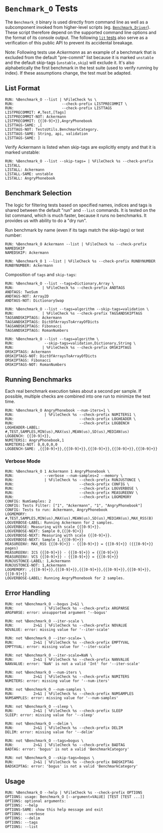 <!--
REQUIRES: OS=macosx
REQUIRES: asserts
REQUIRES: benchmark
REQUIRES: CMAKE_GENERATOR=Ninja
-->
# `Benchmark_O` Tests

The `Benchmark_O` binary is used directly from command line as well as a
subcomponent invoked from higher-level scripts (eg. [`Benchmark_Driver`][BD]).
These script therefore depend on the supported command line options and the
format of its console output. The following [`lit` tests][Testing] also serve
as a verification of this public API to prevent its accidental breakage.

[BD]: https://github.com/apple/swift/blob/master/benchmark/scripts/Benchmark_Driver
[Testing]: https://github.com/apple/swift/blob/master/docs/Testing.md

Note: Following tests use *Ackermann* as an example of a benchmark that is
excluded from the default "pre-commit" list because it is marked `unstable` and
the default skip-tags (`unstable,skip`) will exclude it. It's also
alphabetically the first benchmark in the test suite (used to verify running by
index). If these assumptions change, the test must be adapted.

## List Format
````
RUN: %Benchmark_O --list | %FileCheck %s \
RUN:                      --check-prefix LISTPRECOMMIT \
RUN:                      --check-prefix LISTTAGS
LISTPRECOMMIT: #,Test,[Tags]
LISTPRECOMMIT-NOT: Ackermann
LISTPRECOMMIT: {{[0-9]+}},AngryPhonebook
LISTTAGS-SAME: ,[
LISTTAGS-NOT: TestsUtils.BenchmarkCategory.
LISTTAGS-SAME: String, api, validation
LISTTAGS-SAME: ]
````

Verify Ackermann is listed when skip-tags are explicitly empty and that it is
marked unstable:

````
RUN: %Benchmark_O --list --skip-tags= | %FileCheck %s --check-prefix LISTALL
LISTALL: Ackermann
LISTALL-SAME: unstable
LISTALL: AngryPhonebook
````

## Benchmark Selection
The logic for filtering tests based on specified names, indices and tags
is shared between the default "run" and `--list` commands. It is tested on
the list command, which is much faster, because it runs no benchmarks.
It provides us with ability to do a "dry run".

Run benchmark by name (even if its tags match the skip-tags) or test number:

````
RUN: %Benchmark_O Ackermann --list | %FileCheck %s --check-prefix NAMEDSKIP
NAMEDSKIP: Ackermann

RUN: %Benchmark_O 1 --list | %FileCheck %s --check-prefix RUNBYNUMBER
RUNBYNUMBER: Ackermann
````

Composition of `tags` and `skip-tags`:

````
RUN: %Benchmark_O --list --tags=Dictionary,Array \
RUN:             | %FileCheck %s --check-prefix ANDTAGS
ANDTAGS: TwoSum
ANDTAGS-NOT: Array2D
ANDTAGS-NOT: DictionarySwap

RUN: %Benchmark_O --list --tags=algorithm --skip-tags=validation \
RUN:             | %FileCheck %s --check-prefix TAGSANDSKIPTAGS
TAGSANDSKIPTAGS: Ackermann
TAGSANDSKIPTAGS: DictOfArraysToArrayOfDicts
TAGSANDSKIPTAGS: Fibonacci
TAGSANDSKIPTAGS: RomanNumbers

RUN: %Benchmark_O --list --tags=algorithm \
RUN:              --skip-tags=validation,Dictionary,String \
RUN:             | %FileCheck %s --check-prefix ORSKIPTAGS
ORSKIPTAGS: Ackermann
ORSKIPTAGS-NOT: DictOfArraysToArrayOfDicts
ORSKIPTAGS: Fibonacci
ORSKIPTAGS-NOT: RomanNumbers
````

## Running Benchmarks
Each real benchmark execution takes about a second per sample. If possible,
multiple checks are combined into one run to minimize the test time.

````
RUN: %Benchmark_O AngryPhonebook --num-iters=1 \
RUN:              | %FileCheck %s --check-prefix NUMITERS1 \
RUN:                              --check-prefix LOGHEADER \
RUN:                              --check-prefix LOGBENCH
LOGHEADER-LABEL: #,TEST,SAMPLES,MIN(us),MAX(us),MEAN(us),SD(us),MEDIAN(us)
LOGBENCH: {{[0-9]+}},
NUMITERS1: AngryPhonebook,1
NUMITERS1-NOT: 0,0,0,0,0
LOGBENCH-SAME: ,{{[0-9]+}},{{[0-9]+}},{{[0-9]+}},{{[0-9]+}},{{[0-9]+}}
````

### Verbose Mode

````
RUN: %Benchmark_O 1 Ackermann 1 AngryPhonebook \
RUN:              --verbose --num-samples=2 --memory \
RUN:              | %FileCheck %s --check-prefix RUNJUSTONCE \
RUN:                              --check-prefix CONFIG \
RUN:                              --check-prefix LOGVERBOSE \
RUN:                              --check-prefix MEASUREENV \
RUN:                              --check-prefix LOGMEMORY
CONFIG: NumSamples: 2
CONFIG: Tests Filter: ["1", "Ackermann", "1", "AngryPhonebook"]
CONFIG: Tests to run: Ackermann, AngryPhonebook
LOGMEMORY: #,TEST,SAMPLES,MIN(us),MAX(us),MEAN(us),SD(us),MEDIAN(us),MAX_RSS(B)
LOGVERBOSE-LABEL: Running Ackermann for 2 samples.
LOGVERBOSE: Measuring with scale {{[0-9]+}}.
LOGVERBOSE-NEXT: Sample 0,{{[0-9]+}}
LOGVERBOSE-NEXT: Measuring with scale {{[0-9]+}}.
LOGVERBOSE-NEXT: Sample 1,{{[0-9]+}}
MEASUREENV: MAX_RSS {{[0-9]+}} - {{[0-9]+}} = {{[0-9]+}} ({{[0-9]+}} pages)
MEASUREENV: ICS {{[0-9]+}} - {{[0-9]+}} = {{[0-9]+}}
MEASUREENV: VCS {{[0-9]+}} - {{[0-9]+}} = {{[0-9]+}}
RUNJUSTONCE-LABEL: 1,Ackermann
RUNJUSTONCE-NOT: 1,Ackermann
LOGMEMORY: ,{{[0-9]+}},{{[0-9]+}},{{[0-9]+}},{{[0-9]+}},{{[0-9]+}},{{[0-9]+}}
LOGVERBOSE-LABEL: Running AngryPhonebook for 2 samples.
````

## Error Handling

````
RUN: not %Benchmark_O --bogus 2>&1 \
RUN:              | %FileCheck %s --check-prefix ARGPARSE
ARGPARSE: error: unsupported argument '--bogus'

RUN: not %Benchmark_O --iter-scale \
RUN:         2>&1 | %FileCheck %s --check-prefix NOVALUE
NOVALUE: error: missing value for '--iter-scale'

RUN: not %Benchmark_O --iter-scale= \
RUN:         2>&1 | %FileCheck %s --check-prefix EMPTYVAL
EMPTYVAL: error: missing value for '--iter-scale'

RUN: not %Benchmark_O --iter-scale=NaN \
RUN:         2>&1 | %FileCheck %s --check-prefix NANVALUE
NANVALUE: error: 'NaN' is not a valid 'Int' for '--iter-scale'

RUN: not %Benchmark_O --num-iters \
RUN:         2>&1 | %FileCheck %s --check-prefix NUMITERS
NUMITERS: error: missing value for '--num-iters'

RUN: not %Benchmark_O --num-samples \
RUN:         2>&1 | %FileCheck %s --check-prefix NUMSAMPLES
NUMSAMPLES: error: missing value for '--num-samples'

RUN: not %Benchmark_O --sleep \
RUN:         2>&1 | %FileCheck %s --check-prefix SLEEP
SLEEP: error: missing value for '--sleep'

RUN: not %Benchmark_O --delim \
RUN:         2>&1 | %FileCheck %s --check-prefix DELIM
DELIM: error: missing value for '--delim'

RUN: not %Benchmark_O --tags=bogus \
RUN:         2>&1 | %FileCheck %s --check-prefix BADTAG
BADTAG: error: 'bogus' is not a valid 'BenchmarkCategory'

RUN: not %Benchmark_O --skip-tags=bogus \
RUN:         2>&1 | %FileCheck %s --check-prefix BADSKIPTAG
BADSKIPTAG: error: 'bogus' is not a valid 'BenchmarkCategory'

````

## Usage

````
RUN: %Benchmark_O --help | %FileCheck %s --check-prefix OPTIONS
OPTIONS: usage: Benchmark_O [--argument=VALUE] [TEST [TEST ...]]
OPTIONS: optional arguments:
OPTIONS: --help
OPTIONS-SAME: show this help message and exit
OPTIONS: --verbose
OPTIONS: --delim
OPTIONS: --tags
OPTIONS: --list
````
